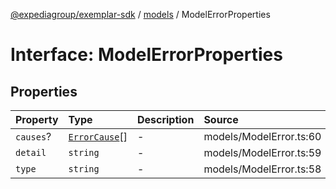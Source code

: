 [@expediagroup/exemplar-sdk](../../index.md) / [models](../index.md) / ModelErrorProperties

# Interface: ModelErrorProperties

## Properties

| Property | Type | Description | Source |
| :------ | :------ | :------ | :------ |
| `causes`? | [`ErrorCause`](../classes/ErrorCause.md)[] | - | models/ModelError.ts:60 |
| `detail` | `string` | - | models/ModelError.ts:59 |
| `type` | `string` | - | models/ModelError.ts:58 |
